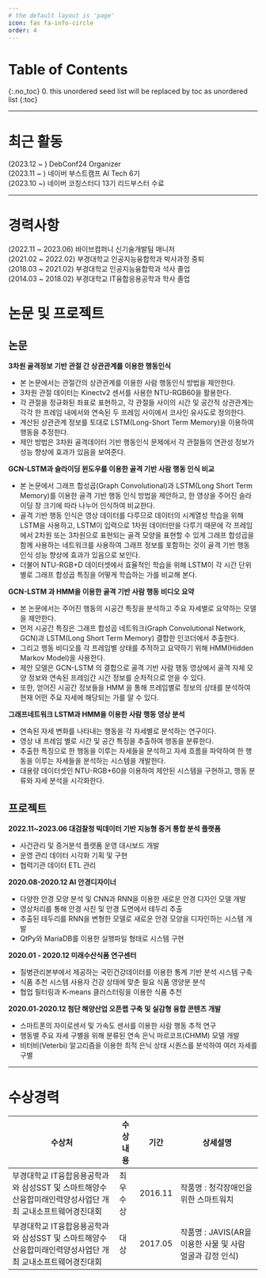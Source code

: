 ```yaml
---
# the default layout is 'page'
icon: fas fa-info-circle
order: 4
---
```


<!-- > Add Markdown syntax content to file `_tabs/about.md`{: .filepath } and it will show up on this page.
{: .prompt-tip } -->

# Table of Contents
{:.no_toc}
0. this unordered seed list will be replaced by toc as unordered list
{:toc}

---

# 최근 활동
(2023.12 ~ ) DebConf24 Organizer<br>
(2023.11 ~ ) 네이버 부스트캠프 AI Tech 6기<br>
(2023.10 ~) 네이버 코칭스터디 13기 리드부스터 수료<br>

---

# 경력사항
(2022.11 ~ 2023.06) 바이브컴퍼니 신기술개발팀 매니저<br>
(2021.02 ~ 2022.02) 부경대학교 인공지능융합학과 박사과정 중퇴<br>
(2018.03 ~ 2021.02) 부경대학교 인공지능융합학과 석사 졸업<br>
(2014.03 ~ 2018.02) 부경대학교 IT융합응용공학과 학사 졸업<br>

# 논문 및 프로젝트

## 논문

**3차원 골격정보 기반 관절 간 상관관계를 이용한 행동인식**

- 본 논문에서는 관절간의 상관관계를 이용한 사람 행동인식 방법을 제안한다.
- 3차원 관절 데이터는 Kinectv2 센서를 사용한 NTU-RGB60을 활용한다.
- 각 관절을 정규화된 좌표로 표현하고, 각 관절들 사이의 시간 및 공간적 상관관계는 각각 한 프레임 내에서와 연속된 두 프레임 사이에서 코사인 유사도로 정의한다.
- 계산된 상관관계 정보를 토대로 LSTM(Long-Short Term Memory)을 이용하여 행동을 추정한다.
- 제안 방법은 3차원 골격데이터 기반 행동인식 문제에서 각 관절들의 연관성 정보가 성능 향상에 효과가 있음을 보여준다.

**GCN-LSTM과 슬라이딩 윈도우를 이용한 골격 기반 사람 행동 인식 비교**

- 본 논문에서 그래프 합성곱(Graph Convolutional)과 LSTM(Long Short Term Memory)를 이용한 골격 기반 행동 인식 방법을 제안하고, 한 영상을 주어진 슬라이딩 창 크기에 따라 나누어 인식하여 비교한다.
- 골격 기반 행동 인식은 영상 데이터를 다루므로 데이터의 시계열성 학습을 위해 LSTM을 사용하고, LSTM이 입력으로 1차원 데이터만을 다루기 때문에 각 프레임에서 2차원 또는 3차원으로 표현되는 골격 모양을 표현할 수 있게 그래프 합성곱을 함께 사용하는 네트워크를 사용하여 그래프 정보를 포함하는 것이 골격 기반 행동 인식 성능 향상에 효과가 있음으로 보인다.
- 더불어 NTU-RGB+D 데이터셋에서 효율적인 학습을 위해 LSTM이 각 시간 단위별로 그래프 합성곱 특징을 어떻게 학습하는 가를 비교해 본다.

**GCN-LSTM 과 HMM을 이용한 골격 기반 사람 행동 비디오 요약**

- 본 논문에서는 주어진 행동의 시공간 특징을 분석하고 주요 자세별로 요약하는 모델을 제안한다.
- 먼저 시공간 특징은 그래프 합성곱 네트워크(Graph Convolutional Network, GCN)과 LSTM(Long Short Term Memory) 결합한 인코더에서 추출한다.
- 그리고 행동 비디오를 각 프레임별 상태를 추적하고 요약하기 위해 HMM(Hidden Markov Model)을 사용한다.
- 제안 모델은 GCN-LSTM 의 결합으로 골격 기반 사람 행동 영상에서 골격 자체 모양 정보와 연속된 프레임간 시간 정보를 순차적으로 얻을 수 있다.
- 또한, 얻어진 시공간 정보들을 HMM 을 통해 프레임별로 정보의 상태를 분석하여 현재 어떤 주요 자세에 해당되는 가를 알 수 있다.

**그래프네트워크 LSTM과 HMM을 이용한 사람 행동 영상 분석**

- 연속된 자세 변화를 나타내는 행동을 각 자세별로 분석하는 연구이다.
- 영상 내 프레임 별로 시간 및 공간 특징을 추출하여 행동을 분류한다.
- 추출한 특징으로 한 행동을 이루는 자세들을 분석하고 자세 흐름을 파악하여 한 행동을 이루는 자세들을 분석하는 시스템을 개발한다.
- 대용량 데이터셋인 NTU-RGB+60을 이용하여 제안된 시스템을 구현하고, 행동 분류와 자세 분석을 시각화한다.


## 프로젝트

**2022.11~2023.06 대검찰청 빅데이터 기반 지능형 증거 통합 분석 플랫폼**

- 사건관리 및 증거분석 플랫폼 운영 대시보드 개발
- 운영 관리 데이터 시각화 기획 및 구현
- 협력기관 데이터 ETL 관리

**2020.08-2020.12 AI 안경디자이너**

- 다양한 안경 모양 분석 및 CNN과 RNN을 이용한 새로운 안경 디자인 모델 개발
- 영상처리를 통해 안경 사진 및 안경 도면에서 테두리 추출
- 추출된 테두리를 RNN을 변형한 모델로 새로운 안경 모양을 디자인하는 시스템 개발
- QtPy와 MariaDB를 이용한 실행파일 형태로 시스템 구현

**2020.01 - 2020.12 미래수산식품 연구센터**

- 질병관리본부에서 제공하는 국민건강데이터를 이용한 통계 기반 분석 시스템 구축
- 식품 추천 시스템 사용자 건강 상태에 맞춘 필요 식품 영양분 분석
- 협업 필터링과 K-means 클러스터링을 이용한 식품 추천

**2020.01-2020.12 첨단 해양산업 오픈랩 구축 및 실감형 융합 콘텐츠 개발**

- 스마트폰의 자이로센서 및 가속도 센서를 이용한 사람 행동 추적 연구
- 행동별 주요 자세 구별을 위해 분류된 연속 은닉 마르코프(CHMM) 모델 개발
- 비터비(Veterbi) 알고리즘을 이용한 최적 은닉 상태 시퀀스를 분석하여 여러 자세를 구별


---

# 수상경력

| 수상처 | 수상내용 | 기간 | 상세설명 |
| --- | --- | --- | --- |
| 부경대학교 IT융합응용공학과와 삼성SST 및 스마트해양수산융합미래인력양성사업단 개최 교내소프트웨어경진대회 | 최우수상 | 2016.11 | 작품명 : 청각장애인을 위한 스마트워치 |
| 부경대학교 IT융합응용공학과와 삼성SST 및 스마트해양수산융합미래인력양성사업단 개최 교내소프트웨어경진대회 | 대상 | 2017.05 | 작품명 : JAVIS(AR을 이용한 사물 및 사람 얼굴과 감정 인식) |